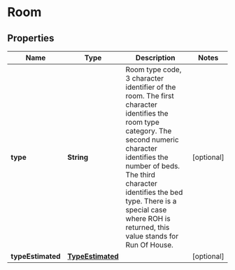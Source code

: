 

# Room


## Properties

| Name | Type | Description | Notes |
|------------ | ------------- | ------------- | -------------|
|**type** | **String** | Room type code, 3 character identifier of the room. The first character identifies the room type category. The second numeric character identifies the number of beds. The third character identifies the bed type. There is a special case where ROH is returned, this value stands for Run Of House. |  [optional] |
|**typeEstimated** | [**TypeEstimated**](TypeEstimated.md) |  |  [optional] |



